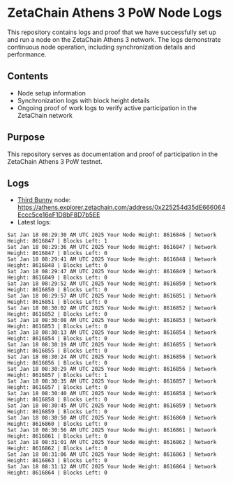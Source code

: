 # ZetaChain Athens 3 PoW Node Logs
This repository contains logs and proof that we have successfully set up and run a node on the ZetaChain Athens 3 network. The logs demonstrate continuous node operation, including synchronization details and performance.

## Contents
- Node setup information
- Synchronization logs with block height details
- Ongoing proof of work logs to verify active participation in the ZetaChain network

## Purpose
This repository serves as documentation and proof of participation in the ZetaChain Athens 3 PoW testnet.

## Logs

- [Third Bunny](https://thirdbunny.xyz/) node: https://athens.explorer.zetachain.com/address/0x225254d35dE666064Eccc5ce16eF1D8bF8D7b5EE
- Latest logs:
```
Sat Jan 18 08:29:30 AM UTC 2025 Your Node Height: 8616846 | Network Height: 8616847 | Blocks Left: 1
Sat Jan 18 08:29:36 AM UTC 2025 Your Node Height: 8616847 | Network Height: 8616847 | Blocks Left: 0
Sat Jan 18 08:29:41 AM UTC 2025 Your Node Height: 8616848 | Network Height: 8616848 | Blocks Left: 0
Sat Jan 18 08:29:47 AM UTC 2025 Your Node Height: 8616849 | Network Height: 8616849 | Blocks Left: 0
Sat Jan 18 08:29:52 AM UTC 2025 Your Node Height: 8616850 | Network Height: 8616850 | Blocks Left: 0
Sat Jan 18 08:29:57 AM UTC 2025 Your Node Height: 8616851 | Network Height: 8616851 | Blocks Left: 0
Sat Jan 18 08:30:02 AM UTC 2025 Your Node Height: 8616852 | Network Height: 8616852 | Blocks Left: 0
Sat Jan 18 08:30:08 AM UTC 2025 Your Node Height: 8616853 | Network Height: 8616853 | Blocks Left: 0
Sat Jan 18 08:30:13 AM UTC 2025 Your Node Height: 8616854 | Network Height: 8616854 | Blocks Left: 0
Sat Jan 18 08:30:19 AM UTC 2025 Your Node Height: 8616855 | Network Height: 8616855 | Blocks Left: 0
Sat Jan 18 08:30:24 AM UTC 2025 Your Node Height: 8616856 | Network Height: 8616856 | Blocks Left: 0
Sat Jan 18 08:30:29 AM UTC 2025 Your Node Height: 8616856 | Network Height: 8616857 | Blocks Left: 1
Sat Jan 18 08:30:35 AM UTC 2025 Your Node Height: 8616857 | Network Height: 8616857 | Blocks Left: 0
Sat Jan 18 08:30:40 AM UTC 2025 Your Node Height: 8616858 | Network Height: 8616858 | Blocks Left: 0
Sat Jan 18 08:30:45 AM UTC 2025 Your Node Height: 8616859 | Network Height: 8616859 | Blocks Left: 0
Sat Jan 18 08:30:50 AM UTC 2025 Your Node Height: 8616860 | Network Height: 8616860 | Blocks Left: 0
Sat Jan 18 08:30:56 AM UTC 2025 Your Node Height: 8616861 | Network Height: 8616861 | Blocks Left: 0
Sat Jan 18 08:31:01 AM UTC 2025 Your Node Height: 8616862 | Network Height: 8616862 | Blocks Left: 0
Sat Jan 18 08:31:06 AM UTC 2025 Your Node Height: 8616863 | Network Height: 8616863 | Blocks Left: 0
Sat Jan 18 08:31:12 AM UTC 2025 Your Node Height: 8616864 | Network Height: 8616864 | Blocks Left: 0
```
